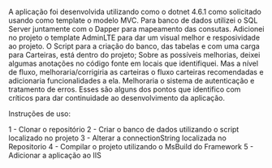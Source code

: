 A aplicação foi desenvolvida utilizando como o dotnet 4.6.1 como solicitado usando como template o modelo MVC. 
Para banco de dados utilizei o SQL Server juntamente com o Dapper para mapeamento das consutas.
Adicionei no projeto o template AdminLTE para dar um visual melhor e resposividade ao projeto.
O Script para a criação do banco, das tabelas e com uma carga para Carteiras, está dentro do projeto;
Sobre as possíveis melhorias, deixei algumas anotações no código fonte em locais que identifiquei. 
Mas a nível de fluxo, melhoraria/corrigiria as carteiras o fluxo carteiras recomendadas e adicionaria funcionalidades a ela. 
Melhoraria o sistema de autenticação e tratamento de erros. 
Esses são alguns dos pontos que identifico com críticos para dar continuidade ao desenvolvimento da aplicação. 

Instruções de uso: 

1 - Clonar o repositório
2 - Criar o banco de dados utilizando o script localizado no projeto
3 - Alterar a connectionString localizada no Repositorio
4 - Compilar o projeto utilizando o MsBuild do Framework
5 - Adicionar a aplicação ao IIS 

